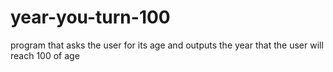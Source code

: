 # year-you-turn-100
program that asks the user for its age and outputs the year that the user will reach 100 of age
